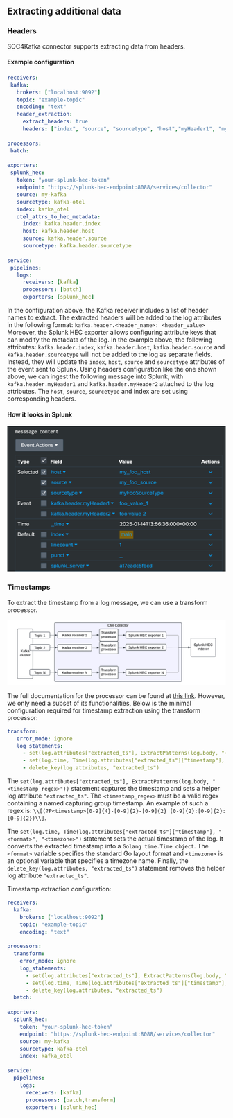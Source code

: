 ## Extracting additional data

### Headers

SOC4Kafka connector supports extracting data from headers.

#### Example configuration

```yaml
receivers:
 kafka:
   brokers: ["localhost:9092"]
   topic: "example-topic"
   encoding: "text"
   header_extraction:
     extract_headers: true
     headers: ["index", "source", "sourcetype", "host","myHeader1", "myHeader2"]

processors:
 batch:

exporters:
 splunk_hec:
   token: "your-splunk-hec-token"
   endpoint: "https://splunk-hec-endpoint:8088/services/collector"
   source: my-kafka
   sourcetype: kafka-otel
   index: kafka_otel
   otel_attrs_to_hec_metadata:
     index: kafka.header.index
     host: kafka.header.host
     source: kafka.header.source
     sourcetype: kafka.header.sourcetype

service:
 pipelines:
   logs:
     receivers: [kafka]
     processors: [batch]
     exporters: [splunk_hec]
```

In the configuration above, the Kafka receiver includes a list of header names to extract. The extracted headers will be added to the log attributes in the following format: `kafka.header.<header_name>: <header_value>`
Moreover, the Splunk HEC exporter allows configuring attribute keys that can modify the metadata of the log. In the example above, the following attributes: `kafka.header.index`, `kafka.header.host`, `kafka.header.source` and `kafka.header.sourcetype` will not be added to the log as separate fields. Instead, they will update the `index`, `host`, `source` and `sourcetype` attributes of the event sent to Splunk.
Using headers configuration like the one shown above, we can ingest the following message into Splunk, with `kafka.header.myHeader1` and `kafka.header.myHeader2` attached to the log attributes. The `host`, `source`, `sourcetype` and index are set using corresponding headers. 

#### How it looks in Splunk

![SOC4Kafka headers extraction](images/kafka-header-extraction.png)

### Timestamps

To extract the timestamp from a log message, we can use a transform processor. 

![SOC4Kafka timestamp extraction](images/kafka-timestamp-extraction.png)

The full documentation for the processor can be found at [this link](https://github.com/open-telemetry/opentelemetry-collector-contrib/blob/main/processor/transformprocessor/README.md). However, we only need a subset of its functionalities, Below is the minimal configuration required for timestamp extraction using the transform processor:

```yaml
transform:
   error_mode: ignore
   log_statements:
     - set(log.attributes["extracted_ts"], ExtractPatterns(log.body, "<timestamp_tegex>"))
     - set(log.time, Time(log.attributes["extracted_ts"]["timestamp"], "<format>", "<timezone>"))
     - delete_key(log.attributes, "extracted_ts")
```

The `set(log.attributes["extracted_ts"], ExtractPatterns(log.body, "<timestamp_regex>"))` statement captures the timestamp and sets a helper log attribute `"extracted_ts"`. The `<timestamp_regex>` must be a valid regex containing a named capturing group timestamp. An example of such a regex is: `\\[(?P<timestamp>[0-9]{4}-[0-9]{2}-[0-9]{2} [0-9]{2}:[0-9]{2}:[0-9]{2})\\]`.

The `set(log.time, Time(log.attributes["extracted_ts"]["timestamp"], "<format>", "<timezone>")` statement sets the actual timestamp of the log. It converts the extracted timestamp into a `Golang time.Time object`. The `<format>` variable specifies the standard Go layout format and `<timezone>` is an optional variable that specifies a timezone name. 
Finally, the `delete_key(log.attributes, "extracted_ts")` statement removes the helper log attribute `"extracted_ts"`.

Timestamp extraction configuration: 

```yaml
receivers:
  kafka:
    brokers: ["localhost:9092"]
    topic: "example-topic"
    encoding: "text"

processors:
  transform:
    error_mode: ignore
    log_statements:
      - set(log.attributes["extracted_ts"], ExtractPatterns(log.body, "\\[(?P<timestamp>[0-9]{4}-[0-9]{2}-[0-9]{2} [0-9]{2}:[0-9]{2}:[0-9]{2})\\]"))
      - set(log.time, Time(log.attributes["extracted_ts"]["timestamp"], "2006-01-02 15:04:05", "UTC"))
      - delete_key(log.attributes, "extracted_ts")
  batch:

exporters:
  splunk_hec:
    token: "your-splunk-hec-token"
    endpoint: "https://splunk-hec-endpoint:8088/services/collector"
    source: my-kafka
    sourcetype: kafka-otel
    index: kafka_otel

service:
  pipelines:
    logs:
      receivers: [kafka]
      processors: [batch,transform]
      exporters: [splunk_hec]
```
